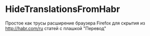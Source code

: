 # HideTranslationsFromHabr
Простое как трусы расширение браузера Firefox для скрытия из http://habr.com/ru статей с плашкой "Перевод"
